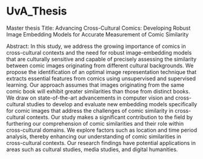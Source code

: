 # UvA_Thesis

Master thesis Title: Advancing Cross-Cultural Comics: Developing Robust Image Embedding Models for Accurate Measurement of Comic Similarity

Abstract:
In this study, we address the growing importance of comics in cross-cultural contexts and the need for robust image-embedding models that are culturally sensitive and capable of precisely assessing the similarity between comic images originating from different cultural backgrounds. We propose the identification of an optimal image representation technique that extracts essential features from comics using unsupervised and supervised learning. Our approach assumes that images originating from the same comic book will exhibit greater similarities than those from distinct books. We draw on state-of-the-art advancements in computer vision and cross-cultural studies to develop and evaluate new embedding models specifically for comic images that address the challenges of comic similarity in cross-cultural contexts. Our study makes a significant contribution to the field by furthering our comprehension of comic similarities and their role within cross-cultural domains. We explore factors such as location and time period analysis, thereby enhancing our understanding of comic similarities in cross-cultural contexts. Our research findings have potential applications in areas such as cultural studies, media studies, and digital humanities.

